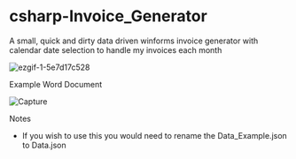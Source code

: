 # csharp-Invoice_Generator
A small, quick and dirty data driven winforms invoice generator with calendar date selection to handle my invoices each month

![ezgif-1-5e7d17c528](https://github.com/art3xias23/csharp-Invoice_Generator/assets/23562239/5070f98c-3902-4946-9b01-7e0a4f7295da)

Example Word Document


![Capture](https://github.com/art3xias23/csharp-Invoice_Generator/assets/23562239/f1fe744f-557e-4876-8555-d417b6940044)

Notes

- If you wish to use this you would need to rename the Data_Example.json to Data.json
